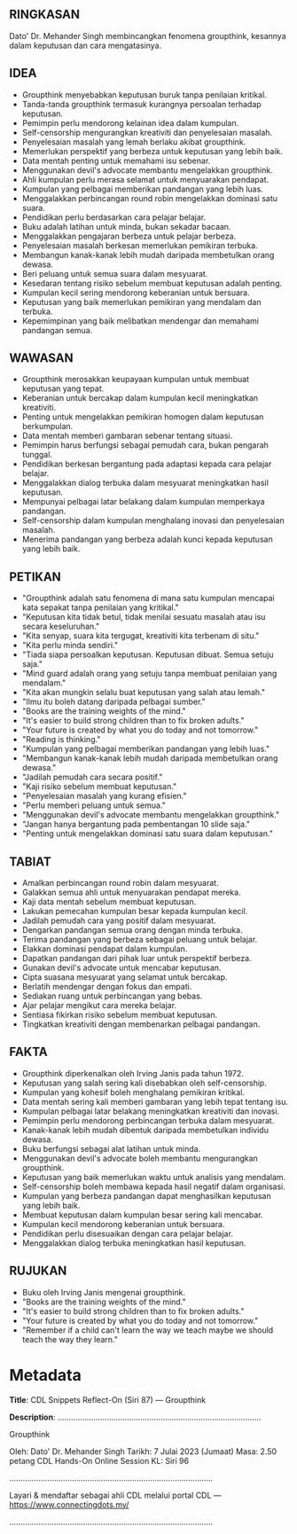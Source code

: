 ## RINGKASAN
Dato' Dr. Mehander Singh membincangkan fenomena groupthink, kesannya dalam keputusan dan cara mengatasinya.

## IDEA
- Groupthink menyebabkan keputusan buruk tanpa penilaian kritikal.
- Tanda-tanda groupthink termasuk kurangnya persoalan terhadap keputusan.
- Pemimpin perlu mendorong kelainan idea dalam kumpulan.
- Self-censorship mengurangkan kreativiti dan penyelesaian masalah.
- Penyelesaian masalah yang lemah berlaku akibat groupthink.
- Memerlukan perspektif yang berbeza untuk keputusan yang lebih baik.
- Data mentah penting untuk memahami isu sebenar.
- Menggunakan devil's advocate membantu mengelakkan groupthink.
- Ahli kumpulan perlu merasa selamat untuk menyuarakan pendapat.
- Kumpulan yang pelbagai memberikan pandangan yang lebih luas.
- Menggalakkan perbincangan round robin mengelakkan dominasi satu suara.
- Pendidikan perlu berdasarkan cara pelajar belajar.
- Buku adalah latihan untuk minda, bukan sekadar bacaan.
- Menggalakkan pengajaran berbeza untuk pelajar berbeza.
- Penyelesaian masalah berkesan memerlukan pemikiran terbuka.
- Membangun kanak-kanak lebih mudah daripada membetulkan orang dewasa.
- Beri peluang untuk semua suara dalam mesyuarat.
- Kesedaran tentang risiko sebelum membuat keputusan adalah penting.
- Kumpulan kecil sering mendorong keberanian untuk bersuara.
- Keputusan yang baik memerlukan pemikiran yang mendalam dan terbuka.
- Kepemimpinan yang baik melibatkan mendengar dan memahami pandangan semua.

## WAWASAN
- Groupthink merosakkan keupayaan kumpulan untuk membuat keputusan yang tepat.
- Keberanian untuk bercakap dalam kumpulan kecil meningkatkan kreativiti.
- Penting untuk mengelakkan pemikiran homogen dalam keputusan berkumpulan.
- Data mentah memberi gambaran sebenar tentang situasi.
- Pemimpin harus berfungsi sebagai pemudah cara, bukan pengarah tunggal.
- Pendidikan berkesan bergantung pada adaptasi kepada cara pelajar belajar.
- Menggalakkan dialog terbuka dalam mesyuarat meningkatkan hasil keputusan.
- Mempunyai pelbagai latar belakang dalam kumpulan memperkaya pandangan.
- Self-censorship dalam kumpulan menghalang inovasi dan penyelesaian masalah.
- Menerima pandangan yang berbeza adalah kunci kepada keputusan yang lebih baik.

## PETIKAN
- "Groupthink adalah satu fenomena di mana satu kumpulan mencapai kata sepakat tanpa penilaian yang kritikal."
- "Keputusan kita tidak betul, tidak menilai sesuatu masalah atau isu secara keseluruhan."
- "Kita senyap, suara kita tergugat, kreativiti kita terbenam di situ."
- "Kita perlu minda sendiri."
- "Tiada siapa persoalkan keputusan. Keputusan dibuat. Semua setuju saja."
- "Mind guard adalah orang yang setuju tanpa membuat penilaian yang mendalam."
- "Kita akan mungkin selalu buat keputusan yang salah atau lemah."
- "Ilmu itu boleh datang daripada pelbagai sumber."
- "Books are the training weights of the mind."
- "It's easier to build strong children than to fix broken adults."
- "Your future is created by what you do today and not tomorrow."
- "Reading is thinking."
- "Kumpulan yang pelbagai memberikan pandangan yang lebih luas."
- "Membangun kanak-kanak lebih mudah daripada membetulkan orang dewasa."
- "Jadilah pemudah cara secara positif."
- "Kaji risiko sebelum membuat keputusan."
- "Penyelesaian masalah yang kurang efisien."
- "Perlu memberi peluang untuk semua."
- "Menggunakan devil's advocate membantu mengelakkan groupthink."
- "Jangan hanya bergantung pada pembentangan 10 slide saja."
- "Penting untuk mengelakkan dominasi satu suara dalam keputusan."

## TABIAT
- Amalkan perbincangan round robin dalam mesyuarat.
- Galakkan semua ahli untuk menyuarakan pendapat mereka.
- Kaji data mentah sebelum membuat keputusan.
- Lakukan pemecahan kumpulan besar kepada kumpulan kecil.
- Jadilah pemudah cara yang positif dalam mesyuarat.
- Dengarkan pandangan semua orang dengan minda terbuka.
- Terima pandangan yang berbeza sebagai peluang untuk belajar.
- Elakkan dominasi pendapat dalam kumpulan.
- Dapatkan pandangan dari pihak luar untuk perspektif berbeza.
- Gunakan devil's advocate untuk mencabar keputusan.
- Cipta suasana mesyuarat yang selamat untuk bercakap.
- Berlatih mendengar dengan fokus dan empati.
- Sediakan ruang untuk perbincangan yang bebas.
- Ajar pelajar mengikut cara mereka belajar.
- Sentiasa fikirkan risiko sebelum membuat keputusan.
- Tingkatkan kreativiti dengan membenarkan pelbagai pandangan.

## FAKTA
- Groupthink diperkenalkan oleh Irving Janis pada tahun 1972.
- Keputusan yang salah sering kali disebabkan oleh self-censorship.
- Kumpulan yang kohesif boleh menghalang pemikiran kritikal.
- Data mentah sering kali memberi gambaran yang lebih tepat tentang isu.
- Kumpulan pelbagai latar belakang meningkatkan kreativiti dan inovasi.
- Pemimpin perlu mendorong perbincangan terbuka dalam mesyuarat.
- Kanak-kanak lebih mudah dibentuk daripada membetulkan individu dewasa.
- Buku berfungsi sebagai alat latihan untuk minda.
- Menggunakan devil's advocate boleh membantu mengurangkan groupthink.
- Keputusan yang baik memerlukan waktu untuk analisis yang mendalam.
- Self-censorship boleh membawa kepada hasil negatif dalam organisasi.
- Kumpulan yang berbeza pandangan dapat menghasilkan keputusan yang lebih baik.
- Membuat keputusan dalam kumpulan besar sering kali mencabar.
- Kumpulan kecil mendorong keberanian untuk bersuara.
- Pendidikan perlu disesuaikan dengan cara pelajar belajar.
- Menggalakkan dialog terbuka meningkatkan hasil keputusan.

## RUJUKAN
- Buku oleh Irving Janis mengenai groupthink.
- "Books are the training weights of the mind."
- "It's easier to build strong children than to fix broken adults."
- "Your future is created by what you do today and not tomorrow."
- "Remember if a child can't learn the way we teach maybe we should teach the way they learn."

# Metadata
**Title**: CDL Snippets Reflect-On (Siri 87) —  Groupthink

**Description**: ...........................................................................................

Groupthink

Oleh: Dato' Dr. Mehander Singh
Tarikh: 7 Julai 2023 (Jumaat)
Masa: 2.50 petang
CDL Hands-On Online Session KL: Siri 96

...........................................................................................

Layari & mendaftar sebagai ahli CDL melalui portal CDL — https://www.connectingdots.my/

...........................................................................................